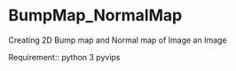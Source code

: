 # BumpMap_NormalMap
Creating 2D Bump map and Normal map of Image an Image

Requirement::
python 3
pyvips

